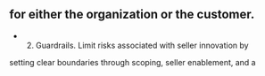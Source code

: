 ## for either the organization or the customer.

- 2. Guardrails. Limit risks associated with seller innovation by

setting clear boundaries through scoping, seller enablement, and a